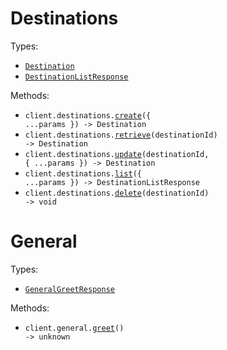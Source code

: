 # Destinations

Types:

- <code><a href="./src/resources/destinations.ts">Destination</a></code>
- <code><a href="./src/resources/destinations.ts">DestinationListResponse</a></code>

Methods:

- <code title="post /destinations">client.destinations.<a href="./src/resources/destinations.ts">create</a>({ ...params }) -> Destination</code>
- <code title="get /destinations/{destination_id}">client.destinations.<a href="./src/resources/destinations.ts">retrieve</a>(destinationId) -> Destination</code>
- <code title="put /destinations/{destination_id}">client.destinations.<a href="./src/resources/destinations.ts">update</a>(destinationId, { ...params }) -> Destination</code>
- <code title="get /destinations">client.destinations.<a href="./src/resources/destinations.ts">list</a>({ ...params }) -> DestinationListResponse</code>
- <code title="delete /destinations/{destination_id}">client.destinations.<a href="./src/resources/destinations.ts">delete</a>(destinationId) -> void</code>

# General

Types:

- <code><a href="./src/resources/general.ts">GeneralGreetResponse</a></code>

Methods:

- <code title="get /">client.general.<a href="./src/resources/general.ts">greet</a>() -> unknown</code>
